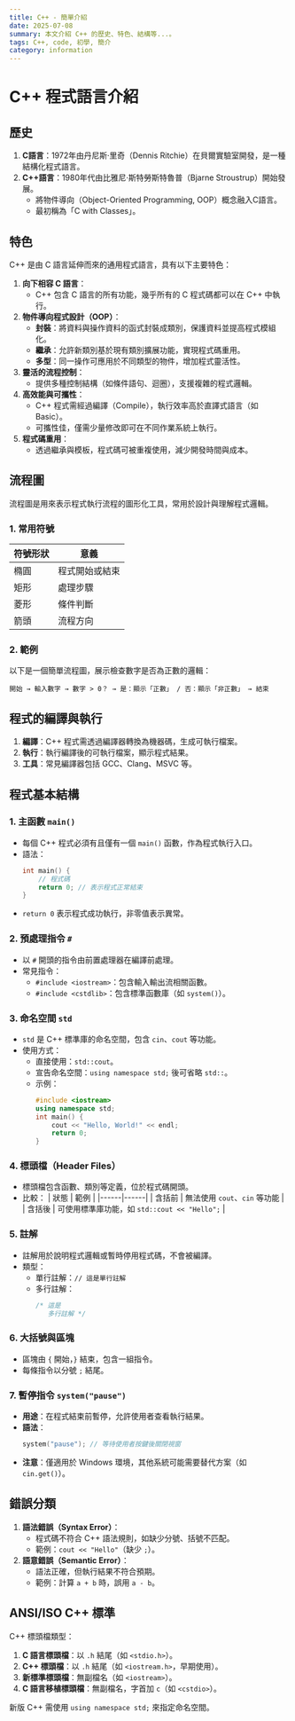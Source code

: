 ```yaml
---
title: C++ - 簡單介紹
date: 2025-07-08
summary: 本文介紹 C++ 的歷史、特色、結構等...。
tags: C++, code, 初學, 簡介
category: information
---
```


# C++ 程式語言介紹

## 歷史
1. **C語言**：1972年由丹尼斯·里奇（Dennis Ritchie）在貝爾實驗室開發，是一種結構化程式語言。
2. **C++語言**：1980年代由比雅尼·斯特勞斯特魯普（Bjarne Stroustrup）開始發展。
   - 將物件導向（Object-Oriented Programming, OOP）概念融入C語言。
   - 最初稱為「C with Classes」。

## 特色
C++ 是由 C 語言延伸而來的通用程式語言，具有以下主要特色：

1. **向下相容 C 語言**：
   - C++ 包含 C 語言的所有功能，幾乎所有的 C 程式碼都可以在 C++ 中執行。
2. **物件導向程式設計（OOP）**：
   - **封裝**：將資料與操作資料的函式封裝成類別，保護資料並提高程式模組化。
   - **繼承**：允許新類別基於現有類別擴展功能，實現程式碼重用。
   - **多型**：同一操作可應用於不同類型的物件，增加程式靈活性。
3. **靈活的流程控制**：
   - 提供多種控制結構（如條件語句、迴圈），支援複雜的程式邏輯。
4. **高效能與可攜性**：
   - C++ 程式需經過編譯（Compile），執行效率高於直譯式語言（如 Basic）。
   - 可攜性佳，僅需少量修改即可在不同作業系統上執行。
5. **程式碼重用**：
   - 透過繼承與模板，程式碼可被重複使用，減少開發時間與成本。

## 流程圖
流程圖是用來表示程式執行流程的圖形化工具，常用於設計與理解程式邏輯。

### 1. 常用符號
| 符號形狀 | 意義 |
|----------|------|
| 橢圓 | 程式開始或結束 |
| 矩形 | 處理步驟 |
| 菱形 | 條件判斷 |
| 箭頭 | 流程方向 |

### 2. 範例
以下是一個簡單流程圖，展示檢查數字是否為正數的邏輯：
```
開始 → 輸入數字 → 數字 > 0？ → 是：顯示「正數」 / 否：顯示「非正數」 → 結束
```

## 程式的編譯與執行
1. **編譯**：C++ 程式需透過編譯器轉換為機器碼，生成可執行檔案。
2. **執行**：執行編譯後的可執行檔案，顯示程式結果。
3. **工具**：常見編譯器包括 GCC、Clang、MSVC 等。

## 程式基本結構

### 1. 主函數 `main()`
- 每個 C++ 程式必須有且僅有一個 `main()` 函數，作為程式執行入口。
- 語法：
  ```cpp
  int main() {
      // 程式碼
      return 0; // 表示程式正常結束
  }
  ```
- `return 0` 表示程式成功執行，非零值表示異常。

### 2. 預處理指令 `#`
- 以 `#` 開頭的指令由前置處理器在編譯前處理。
- 常見指令：
  - `#include <iostream>`：包含輸入輸出流相關函數。
  - `#include <cstdlib>`：包含標準函數庫（如 `system()`）。

### 3. 命名空間 `std`
- `std` 是 C++ 標準庫的命名空間，包含 `cin`、`cout` 等功能。
- 使用方式：
  - 直接使用：`std::cout`。
  - 宣告命名空間：`using namespace std;` 後可省略 `std::`。
  - 示例：
    ```cpp
    #include <iostream>
    using namespace std;
    int main() {
        cout << "Hello, World!" << endl;
        return 0;
    }
    ```

### 4. 標頭檔（Header Files）
- 標頭檔包含函數、類別等定義，位於程式碼開頭。
- 比較：
  | 狀態 | 範例 |
  |------|------|
  | 含括前 | 無法使用 `cout`、`cin` 等功能 |
  | 含括後 | 可使用標準庫功能，如 `std::cout << "Hello";` |

### 5. 註解
- 註解用於說明程式邏輯或暫時停用程式碼，不會被編譯。
- 類型：
  - 單行註解：`// 這是單行註解`
  - 多行註解：
    ```cpp
    /* 這是
       多行註解 */
    ```

### 6. 大括號與區塊
- 區塊由 `{` 開始，`}` 結束，包含一組指令。
- 每條指令以分號 `;` 結尾。

### 7. 暫停指令 `system("pause")`
- **用途**：在程式結束前暫停，允許使用者查看執行結果。
- **語法**：
  ```cpp
  system("pause"); // 等待使用者按鍵後關閉視窗
  ```
- **注意**：僅適用於 Windows 環境，其他系統可能需要替代方案（如 `cin.get()`）。

## 錯誤分類
1. **語法錯誤（Syntax Error）**：
   - 程式碼不符合 C++ 語法規則，如缺少分號、括號不匹配。
   - 範例：`cout << "Hello"`（缺少 `;`）。
2. **語意錯誤（Semantic Error）**：
   - 語法正確，但執行結果不符合預期。
   - 範例：計算 `a + b` 時，誤用 `a - b`。

## ANSI/ISO C++ 標準
C++ 標頭檔類型：
1. **C 語言標頭檔**：以 `.h` 結尾（如 `<stdio.h>`）。
2. **C++ 標頭檔**：以 `.h` 結尾（如 `<iostream.h>`，早期使用）。
3. **新標準標頭檔**：無副檔名（如 `<iostream>`）。
4. **C 語言移植標頭檔**：無副檔名，字首加 `c`（如 `<cstdio>`）。

新版 C++ 需使用 `using namespace std;` 來指定命名空間。

